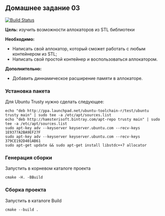 ## Домашнее задание 03

[![Build Status](https://travis-ci.org/ithamsteri/homework_03.svg?branch=master)](https://travis-ci.org/ithamsteri/homework_03)

**Цель:** изучить возможности аллокаторов из STL библиотеки

**Необходимо:**
* Написать свой аллокатор, который сможет работать с любым контейнером из STL;
* Написать свой простой контейнер и воспользоваться аллокатором.

**Дополнительно:**
* Добавить диннамическое расширение памяти в аллокаторе.

### Установка пакета

Для Ubuntu Trusty нужно сделать следующее:

```shell
echo "deb http://ppa.launchpad.net/ubuntu-toolchain-r/test/ubuntu trusty main" | sudo tee -a /etc/apt/sources.list
echo "deb http://hamsterisoft.bintray.com/apt-repo trusty main" | sudo tee -a /etc/apt/sources.list
sudo apt-key adv --keyserver keyserver.ubuntu.com --recv-keys 1E9377A2BA9EF27F
sudo apt-key adv --keyserver keyserver.ubuntu.com --recv-keys 379CE192D401AB61
sudo apt-get update && sudo apt-get install libstdc++7 allocator
```

### Генерация сборки

Запустить в корневом каталоге проекта

```shell
cmake -H. -BBuild
```

### Сборка проекта

Запустить в каталоге Build

```shell
cmake --build .
```
